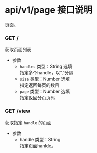 # api/v1/page 接口说明

页面。

### **GET /**

获取页面列表

<!-- .api-param -->

* 参数
    * ```handles``` 类型：String 选填<br/>指定多个handle，以“,”分隔
    * ```size``` 类型：Number 选填<br/>指定返回每页的数目
    * ```page``` 类型：Number 选填<br/>指定返回分页页码


### **GET /view**

获取指定 `handle` 的页面

<!-- .api-param -->

* 参数
  * handle 类型：String<br/>指定页面hanlde。

